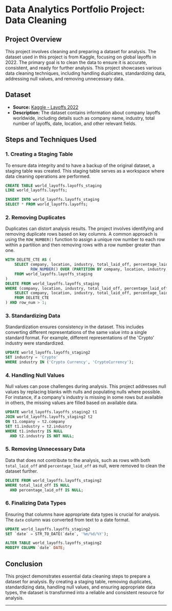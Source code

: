 # Data Analytics Portfolio Project: Data Cleaning

## Project Overview

This project involves cleaning and preparing a dataset for analysis. The dataset used in this project is from Kaggle, focusing on global layoffs in 2022. The primary goal is to clean the data to ensure it is accurate, consistent, and ready for further analysis. This project showcases various data cleaning techniques, including handling duplicates, standardizing data, addressing null values, and removing unnecessary data.

## Dataset

- **Source:** [Kaggle - Layoffs 2022](https://www.kaggle.com/datasets/swaptr/layoffs-2022)
- **Description:** The dataset contains information about company layoffs worldwide, including details such as company name, industry, total number of layoffs, date, location, and other relevant fields.

## Steps and Techniques Used

### 1. Creating a Staging Table

To ensure data integrity and to have a backup of the original dataset, a staging table was created. This staging table serves as a workspace where data cleaning operations are performed.

```sql
CREATE TABLE world_layoffs.layoffs_staging 
LIKE world_layoffs.layoffs;

INSERT INTO world_layoffs.layoffs_staging 
SELECT * FROM world_layoffs.layoffs;
```

### 2. Removing Duplicates

Duplicates can distort analysis results. The project involves identifying and removing duplicate rows based on key columns. A common approach is using the `ROW_NUMBER()` function to assign a unique row number to each row within a partition and then removing rows with a row number greater than one.

```sql
WITH DELETE_CTE AS (
    SELECT company, location, industry, total_laid_off, percentage_laid_off, `date`, stage, country, funds_raised_millions,
           ROW_NUMBER() OVER (PARTITION BY company, location, industry, total_laid_off, percentage_laid_off, `date`, stage, country, funds_raised_millions) AS row_num
    FROM world_layoffs.layoffs_staging
)
DELETE FROM world_layoffs.layoffs_staging
WHERE (company, location, industry, total_laid_off, percentage_laid_off, `date`, stage, country, funds_raised_millions, row_num) IN (
    SELECT company, location, industry, total_laid_off, percentage_laid_off, `date`, stage, country, funds_raised_millions, row_num
    FROM DELETE_CTE
) AND row_num > 1;
```

### 3. Standardizing Data

Standardization ensures consistency in the dataset. This includes converting different representations of the same value into a single standard format. For example, different representations of the 'Crypto' industry were standardized.

```sql
UPDATE world_layoffs.layoffs_staging2
SET industry = 'Crypto'
WHERE industry IN ('Crypto Currency', 'CryptoCurrency');
```

### 4. Handling Null Values

Null values can pose challenges during analysis. This project addresses null values by replacing blanks with nulls and populating nulls where possible. For instance, if a company's industry is missing in some rows but available in others, the missing values are filled based on available data.

```sql
UPDATE world_layoffs.layoffs_staging2 t1
JOIN world_layoffs.layoffs_staging2 t2
ON t1.company = t2.company
SET t1.industry = t2.industry
WHERE t1.industry IS NULL
  AND t2.industry IS NOT NULL;
```

### 5. Removing Unnecessary Data

Data that does not contribute to the analysis, such as rows with both `total_laid_off` and `percentage_laid_off` as null, were removed to clean the dataset further.

```sql
DELETE FROM world_layoffs.layoffs_staging2
WHERE total_laid_off IS NULL
  AND percentage_laid_off IS NULL;
```

### 6. Finalizing Data Types

Ensuring that columns have appropriate data types is crucial for analysis. The `date` column was converted from text to a date format.

```sql
UPDATE world_layoffs.layoffs_staging2
SET `date` = STR_TO_DATE(`date`, '%m/%d/%Y');

ALTER TABLE world_layoffs.layoffs_staging2
MODIFY COLUMN `date` DATE;
```

## Conclusion

This project demonstrates essential data cleaning steps to prepare a dataset for analysis. By creating a staging table, removing duplicates, standardizing data, handling null values, and ensuring appropriate data types, the dataset is transformed into a reliable and consistent resource for analysis.

---
